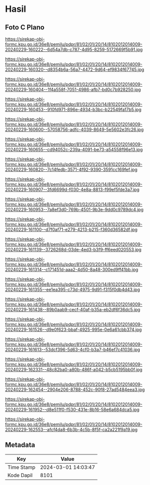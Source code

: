 # Hasil

## Foto C Plano

https://sirekap-obj-formc.kpu.go.id/36e8/pemilu/pdpr/81/02/01/20/14/8102012014009-20240229-160222--6d54a7db-c787-4d95-8259-5172669f5b91.jpg

https://sirekap-obj-formc.kpu.go.id/36e8/pemilu/pdpr/81/02/01/20/14/8102012014009-20240229-160320--d8354b6a-56a7-4472-9d64-ef9834f67745.jpg

https://sirekap-obj-formc.kpu.go.id/36e8/pemilu/pdpr/81/02/01/20/14/8102012014009-20240229-160404--1f4a558f-7051-4986-afb7-bd0c7b928250.jpg

https://sirekap-obj-formc.kpu.go.id/36e8/pemilu/pdpr/81/02/01/20/14/8102012014009-20240229-160453--910fd971-896e-4934-b3bc-b22549fa17b5.jpg

https://sirekap-obj-formc.kpu.go.id/36e8/pemilu/pdpr/81/02/01/20/14/8102012014009-20240229-160600--57058756-adfc-4039-8649-5e5602e3fc26.jpg

https://sirekap-obj-formc.kpu.go.id/36e8/pemilu/pdpr/81/02/01/20/14/8102012014009-20240229-160655--cd94052c-239a-4091-be73-a54558f96e13.jpg

https://sirekap-obj-formc.kpu.go.id/36e8/pemilu/pdpr/81/02/01/20/14/8102012014009-20240229-160820--7c14fedb-3571-4f92-9390-3591cc169fef.jpg

https://sirekap-obj-formc.kpu.go.id/36e8/pemilu/pdpr/81/02/01/20/14/8102012014009-20240229-160907--3fd6699d-f030-4e8a-8813-f99ef5fde3a7.jpg

https://sirekap-obj-formc.kpu.go.id/36e8/pemilu/pdpr/81/02/01/20/14/8102012014009-20240229-160953--7a8ef3d0-769b-4501-9b3e-9dd0c9789dc4.jpg

https://sirekap-obj-formc.kpu.go.id/36e8/pemilu/pdpr/81/02/01/20/14/8102012014009-20240229-161100--d7f0af71-e279-4213-b215-f360d36582df.jpg

https://sirekap-obj-formc.kpu.go.id/36e8/pemilu/pdpr/81/02/01/20/14/8102012014009-20240229-161139--3726268d-03de-4ed3-b3f9-ff6eed020553.jpg

https://sirekap-obj-formc.kpu.go.id/36e8/pemilu/pdpr/81/02/01/20/14/8102012014009-20240229-161314--c171451d-aaa2-4d50-8a48-300ed9ff41bb.jpg

https://sirekap-obj-formc.kpu.go.id/36e8/pemilu/pdpr/81/02/01/20/14/8102012014009-20240229-161355--ee1ea395-c73d-4975-9d91-f315f0db4d43.jpg

https://sirekap-obj-formc.kpu.go.id/36e8/pemilu/pdpr/81/02/01/20/14/8102012014009-20240229-161438--89b0aab9-cecf-40af-b35a-eb2df6f36dc5.jpg

https://sirekap-obj-formc.kpu.go.id/36e8/pemilu/pdpr/81/02/01/20/14/8102012014009-20240229-161526--d9e0f623-bbaf-4925-995e-0e6a61cbb374.jpg

https://sirekap-obj-formc.kpu.go.id/36e8/pemilu/pdpr/81/02/01/20/14/8102012014009-20240229-161613--53dcf396-5d63-4cf0-b3a7-b46ef7c41036.jpg

https://sirekap-obj-formc.kpu.go.id/36e8/pemilu/pdpr/81/02/01/20/14/8102012014009-20240229-162331--48c82ba0-a80b-486f-a042-b5cb5195bb0f.jpg

https://sirekap-obj-formc.kpu.go.id/36e8/pemilu/pdpr/81/02/01/20/14/8102012014009-20240229-162454--2904e206-8788-452c-90f8-27ad5484eea3.jpg

https://sirekap-obj-formc.kpu.go.id/36e8/pemilu/pdpr/81/02/01/20/14/8102012014009-20240229-161952--d8e511f0-f530-431e-8b16-58e6a684dca5.jpg

https://sirekap-obj-formc.kpu.go.id/36e8/pemilu/pdpr/81/02/01/20/14/8102012014009-20240229-162553--afcf4da8-6b3b-4c5b-8f5f-ca2a221f9a19.jpg


## Metadata

| Key        | Value               |
| ---------- | ------------------- |
| Time Stamp | 2024-03-01 14:03:47 |
| Kode Dapil | 8101                |



